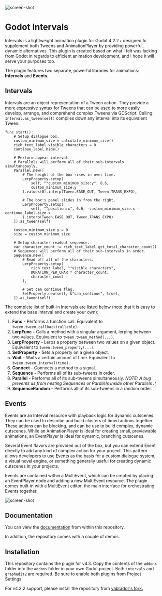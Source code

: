 ![screen-shot](https://github.com/fauxhaus/godot-intervals/blob/main/readme/banner.png)

# Godot Intervals

Intervals is a lightweight animation plugin for Godot 4.2.2+ designed to supplement both Tweens and AnimationPlayer by providing powerful, dynamic alternatives.
This plugin is created based on what I felt was lacking from Godot in regards to efficient animation development, and I hope it will serve your purposes too.

The plugin features two separate, powerful libraries for animations: **Intervals** and **Events**.

## Intervals

Intervals are an object representation of a Tween action. They provide a more expressive syntax for Tweens that can be used to more easily develop, arrange, and comprehend complex Tweens via GDScript.
Calling `Interval.as_tween(self)` compiles down any interval into its equivalent Tween.

```gdscript
func start():
	# Setup dialogue box.
	custom_minimum_size = calculate_minimum_size()
	rich_text_label.visible_characters = 0
	continue_label.hide()
	
	# Perform appear interval.
	# Parallels will perform all of their sub-intervals simultaneously.
	Parallel.new([
		# The height of the box rises in over time.
		LerpProperty.setup(
			self, ^"custom_minimum_size:y", 0.6,
			custom_minimum_size.y
		).values(0).interp(Tween.EASE_OUT, Tween.TRANS_EXPO),
		
		# The box's panel slides in from the right.
		LerpProperty.setup(
			self, ^"position:x", 0.6, -custom_minimum_size.x - continue_label.size.x
		).interp(Tween.EASE_OUT, Tween.TRANS_EXPO)
	]).as_tween(self)
	
	custom_minimum_size.y = 0
	size = custom_minimum_size
	
	# Setup character readout sequence.
	var character_count := rich_text_label.get_total_character_count()
	# Sequences will perform all of their sub-intervals in order.
	Sequence.new([
		# Read off all of the characters.
		LerpProperty.setup(
			rich_text_label, ^"visible_characters",
			DURATION_PER_CHAR * character_count,
			character_count
		),
		
		# Set can continue flag.
		SetProperty.new(self, &"can_continue", true),
	]).as_tween(self)
```

The complete list of built-in Intervals are listed below (note that it is easy to extend the base Interval and create your own):
1. **Func** - Performs a function call. Equivalent to `tween.tween_callback(callable)`.
2. **LerpFunc** - Calls a method with a singular argument, lerping between two values. Equivalent to `tween.tween_method(...)`.
3. **LerpProperty** - Lerps a property between two values on a given object. Equivalent to `tween.tween_property(...)`.
4. **SetProperty** - Sets a property on a given object.
5. **Wait** - Waits a certain amount of time. Equivalent to `tween.tween_interval(time)`.
6. **Connect** - Connects a method to a signal.
7. **Sequence** - Performs all of its sub-tweens in order.
8. **Parallel** - Performs all of its sub-tweens simultaneously. *NOTE: A bug prevents us from nesting Sequences or Parallels inside other Parallels :(*
9. **SequenceRandom** - Performs all of its sub-tweens in a random order.

## Events

Events are an Interval resource with playback logic for dynamic cutscenes. They can be used to describe and build clusters of timed actions together. These actions can be blocking, and can be use to build complex, dynamic cutscenes.
While an AnimationPlayer is ideal for creating small, previewable animations, an EventPlayer is ideal for dynamic, branching cutscenes.

Several Event flavors are provided out of the box, but you can extend Event directly to add any kind of complex action for your project.
This pattern allows developers to use Events as the basis for a custom dialogue system, a visual novel engine, or something generally useful for creating dynamic cutscenes in your projects.

Events are contained within a MultiEvent, which can be created by placing an EventPlayer node and adding a new MultiEvent resource. The plugin comes built-in with a MultiEvent editor, the main interface for orchestrating Events together. 

![screen-shot](https://github.com/fauxhaus/godot-intervals/blob/main/readme/pic01.png)

## Documentation

You can view the [documentation](https://github.com/dog-on-moon/godot-intervals/tree/main/docs) from within this repository.

In addition, the repository comes with a couple of demos.

## Installation

This repository contains the plugin for v4.3. Copy the contents of the `addons` folder into the `addons` folder in your own Godot project. Both `intervals` and `graphedit2` are required. Be sure to enable both plugins from Project Settings.

For v4.2.2 support, please install the repository from [vabrador's fork.](https://github.com/vabrador/godot-intervals/tree/backport-4.2)
